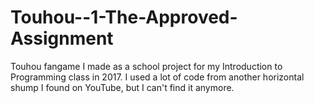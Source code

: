 # Touhou--1-The-Approved-Assignment
Touhou fangame I made as a school project for my Introduction to Programming class in 2017. I used a lot of code from another horizontal shump I found on YouTube, but I
can't find it anymore.
